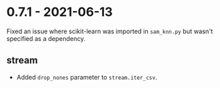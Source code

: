 # 0.7.1 - 2021-06-13

Fixed an issue where scikit-learn was imported in `sam_knn.py` but wasn't specified as a dependency.

## stream

- Added `drop_nones` parameter to `stream.iter_csv`.

